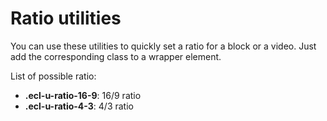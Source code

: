 # Ratio utilities

You can use these utilities to quickly set a ratio for a block or a video.
Just add the corresponding class to a wrapper element.

List of possible ratio:
* **.ecl-u-ratio-16-9**: 16/9 ratio
* **.ecl-u-ratio-4-3**: 4/3 ratio
